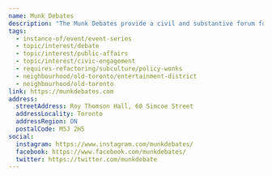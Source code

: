```yaml
---
name: Munk Debates
description: "The Munk Debates provide a civil and substantive forum for leading thinkers to debate the big issues of our time. Established in 2008 as a charitable initiative of the Aurea Foundation, the semi-annual debates take place in Toronto in front of an audience of 3,000 people at Roy Thomson Hall. The debates also produce a weekly podcast and in-depth interviews with original thinkers."
tags:
  - instance-of/event/event-series
  - topic/interest/debate
  - topic/interest/public-affairs
  - topic/interest/civic-engagement
  - requires-refactoring/subculture/policy-wonks
  - neighbourhood/old-toronto/entertainment-district
  - neighbourhood/old-toronto
link: https://munkdebates.com
address:
  streetAddress: Roy Thomson Hall, 60 Simcoe Street
  addressLocality: Toronto
  addressRegion: ON
  postalCode: M5J 2H5
social:
  instagram: https://www.instagram.com/munkdebates/
  facebook: https://www.facebook.com/munkdebates/
  twitter: https://twitter.com/munkdebate
---
```

